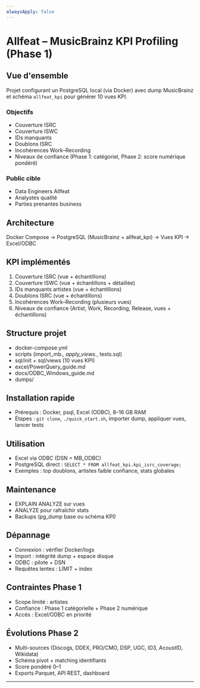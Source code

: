 ```yaml
---
alwaysApply: false
---
```


# Allfeat – MusicBrainz KPI Profiling (Phase 1)

## Vue d'ensemble
Projet configurant un PostgreSQL local (via Docker) avec dump MusicBrainz et schéma `allfeat_kpi` pour générer 10 vues KPI.

### Objectifs
- Couverture ISRC  
- Couverture ISWC  
- IDs manquants  
- Doublons ISRC  
- Incohérences Work–Recording  
- Niveaux de confiance (Phase 1: catégoriel, Phase 2: score numérique pondéré)

### Public cible
- Data Engineers Allfeat  
- Analystes qualité  
- Parties prenantes business  

## Architecture
Docker Compose → PostgreSQL (MusicBrainz + allfeat_kpi) → Vues KPI → Excel/ODBC

## KPI implémentés
1. Couverture ISRC (vue + échantillons)  
2. Couverture ISWC (vue + échantillons + détaillée)  
3. IDs manquants artistes (vue + échantillons)  
4. Doublons ISRC (vue + échantillons)  
5. Incohérences Work–Recording (plusieurs vues)  
6. Niveaux de confiance (Artist, Work, Recording, Release, vues + échantillons)  

## Structure projet
- docker-compose.yml  
- scripts (import_mb.*, apply_views.*, tests.sql)  
- sql/init + sql/views (10 vues KPI)  
- excel/PowerQuery_guide.md  
- docs/ODBC_Windows_guide.md  
- dumps/  

## Installation rapide
- Prérequis : Docker, psql, Excel (ODBC), 8–16 GB RAM  
- Étapes : `git clone`, `./quick_start.sh`, importer dump, appliquer vues, lancer tests  

## Utilisation
- Excel via ODBC (DSN = MB_ODBC)  
- PostgreSQL direct : `SELECT * FROM allfeat_kpi.kpi_isrc_coverage;`  
- Exemples : top doublons, artistes faible confiance, stats globales  

## Maintenance
- EXPLAIN ANALYZE sur vues  
- ANALYZE pour rafraîchir stats  
- Backups (pg_dump base ou schéma KPI)  

## Dépannage
- Connexion : vérifier Docker/logs  
- Import : intégrité dump + espace disque  
- ODBC : pilote + DSN  
- Requêtes lentes : LIMIT + index  

## Contraintes Phase 1
- Scope limité : artistes  
- Confiance : Phase 1 catégorielle + Phase 2 numérique  
- Accès : Excel/ODBC en priorité  

## Évolutions Phase 2
- Multi-sources (Discogs, DDEX, PRO/CMO, DSP, UGC, ID3, AcoustID, Wikidata)  
- Schéma pivot + matching identifiants  
- Score pondéré 0–1  
- Exports Parquet, API REST, dashboard  

---